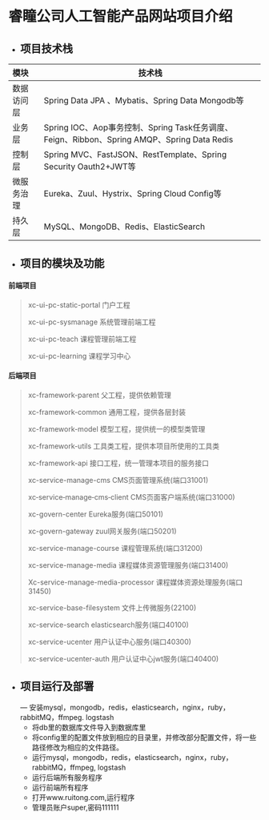 # 睿瞳公司人工智能产品网站项目介绍
+ ## 项目技术栈
| 模块       | **技术栈**                                                   |
| :--------- | ------------------------------------------------------------ |
| 数据访问层 | Spring Data JPA 、Mybatis、Spring Data Mongodb等             |
| 业务层     | Spring IOC、Aop事务控制、Spring Task任务调度、Feign、Ribbon、Spring AMQP、Spring Data Redis |
| 控制层     | Spring MVC、FastJSON、RestTemplate、Spring Security Oauth2+JWT等 |
| 微服务治理 | Eureka、Zuul、Hystrix、Spring Cloud Config等                 |
| 持久层     | MySQL、MongoDB、Redis、ElasticSearch                         |

+ ## 项目的模块及功能
#### 前端项目

> xc-ui-pc-static-portal    门户工程
>
> xc-ui-pc-sysmanage     系统管理前端工程
>
> xc-ui-pc-teach               课程管理前端工程
>
> xc-ui-pc-learning		  课程学习中心

#### 后端项目

>xc-framework-parent                      父工程，提供依赖管理
>
>xc-framework-common                  通用工程，提供各层封装
>
>xc-framework-model                      模型工程，提供统一的模型类管理
>
>xc-framework-utils                         工具类工程，提供本项目所使用的工具类
>
>xc-framework-api                           接口工程，统一管理本项目的服务接口
>
>xc-service-manage-cms                CMS页面管理系统(端口31001)
>
>xc‐service‐manage‐cms‐client     CMS页面客户端系统(端口31000)
>
>xc-govern-center						   Eureka服务(端口50101)
>
>xc-govern-gateway						zuul网关服务(端口50201)
>
>xc-service-manage-course           课程管理系统(端口31200)
>
>xc-service-manage-media			课程媒体资源管理服务(端口31400)
>
>Xc-service-manage-media-processor  课程媒体资源处理服务(端口31450)
>
>xc-service-base-filesystem            文件上传微服务(22100)
>
>xc-service-search							elasticsearch服务(端口40100)
>
>xc-service-ucenter						 用户认证中心服务(端口40300)
>
>xc-service-ucenter-auth				用户认证中心jwt服务(端口40400)

+ ## 项目运行及部署
    — 安装mysql，mongodb，redis，elasticsearch，nginx，ruby，rabbitMQ，ffmpeg. logstash
    - 将db里的数据库文件导入到数据库里
    - 将config里的配置文件放到相应的目录里，并修改部分配置文件，将一些路径修改为相应的文件路径。
    - 运行mysql，mongodb，redis，elasticsearch，nginx，ruby，rabbitMQ，ffmpeg, logstash
    - 运行后端所有服务程序
    - 运行前端所有程序
    - 打开www.ruitong.com,运行程序
    - 管理员账户super,密码111111
